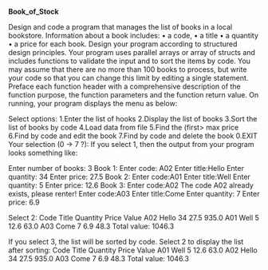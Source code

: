 **Book_of_Stock**


Design and code a program that manages the list of books in a local bookstore.  Information about a book includes: • a code, • a title • a quantity • a price for each book.  Design your program according to structured design principles.  Your program uses parallel arrays or array of structs and includes functions to validate the input and to sort the items by code.  You may assume that there are no more than 100 books to process, but write your code so that you can change this limit by editing a single statement. Preface each function header with a comprehensive description of the function purpose, the function parameters and the function return value. On running, your program displays the menu as below:

Select options:
1.Enter the list of hooks
2.Display the list of books
3.Sort the list of books by code
4.Load data from file
5.Find the (first> max price
6.Find by code and edit the book
7.Find by code and delete the book
0.EXIT 
 Your selection (0 -> 7 ?):
If you select 1, then the output from your program looks something like:

Enter number of books: 3 
 Book 1: 
  Enter code: A02 
  Enter title:Hello 
  Enter quantity: 34 
  Enter price: 27.5 
 Book 2: 
  Enter code:A01 
  Enter title:Well 
  Enter quantity: 5 
  Enter price: 12.6 
 Book 3: 
  Enter code:A02 
  The code A02 already exists, please renter! 
  Enter code:A03 
  Enter title:Come 
  Enter quantity: 7 
  Enter price: 6.9

Select 2: Code Title Quantity Price Value 
          A02  Hello 34       27.5  935.0 
          A01  Well  5        12.6  63.0 
          A03  Come  7        6.9   48.3 
                       Total value: 1046.3

If you select 3, the list will be sorted by code.
Select 2 to display the list after sorting: 
Code Title Quantity Price Value 
A01  Well  5        12.6  63.0 
A02  Hello 34       27.5  935.0 
A03  Come  7        6.9   48.3 
             Total value: 1046.3

